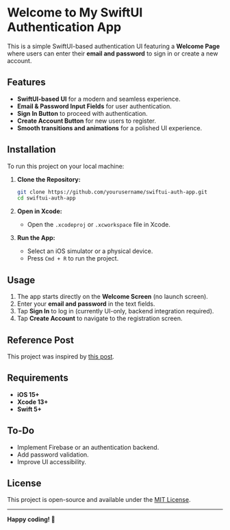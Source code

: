 # Welcome to My SwiftUI Authentication App

This is a simple SwiftUI-based authentication UI featuring a **Welcome Page** where users can enter their **email and password** to sign in or create a new account.

## Features
- **SwiftUI-based UI** for a modern and seamless experience.
- **Email & Password Input Fields** for user authentication.
- **Sign In Button** to proceed with authentication.
- **Create Account Button** for new users to register.
- **Smooth transitions and animations** for a polished UI experience.

## Installation
To run this project on your local machine:

1. **Clone the Repository:**
   ```sh
   git clone https://github.com/yourusername/swiftui-auth-app.git
   cd swiftui-auth-app
   ```

2. **Open in Xcode:**
   - Open the `.xcodeproj` or `.xcworkspace` file in Xcode.

3. **Run the App:**
   - Select an iOS simulator or a physical device.
   - Press `Cmd + R` to run the project.

## Usage
1. The app starts directly on the **Welcome Screen** (no launch screen).
2. Enter your **email and password** in the text fields.
3. Tap **Sign In** to log in (currently UI-only, backend integration required).
4. Tap **Create Account** to navigate to the registration screen.

## Reference Post
This project was inspired by [this post](https://x.com/samichougle_/status/1873683218941268003).

## Requirements
- **iOS 15+**
- **Xcode 13+**
- **Swift 5+**

## To-Do
- Implement Firebase or an authentication backend.
- Add password validation.
- Improve UI accessibility.

## License
This project is open-source and available under the [MIT License](LICENSE).

---

**Happy coding! 🚀**

